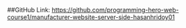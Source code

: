 ##GitHub Link: https://github.com/programming-hero-web-course1/manufacturer-website-server-side-hasanhridoy01